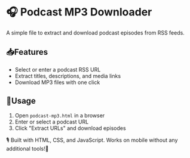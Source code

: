 # 🎧 Podcast MP3 Downloader  

A simple file to extract and download podcast episodes from RSS feeds.  

## 📥Features  
- Select or enter a podcast RSS URL  
- Extract titles, descriptions, and media links  
- Download MP3 files with one click  

## 📌Usage  
1. Open `podcast-mp3.html` in a browser  
2. Enter or select a podcast URL  
3. Click "Extract URLs" and download episodes  

🎙️ Built with HTML, CSS, and JavaScript. Works on mobile without any additional tools!📱

